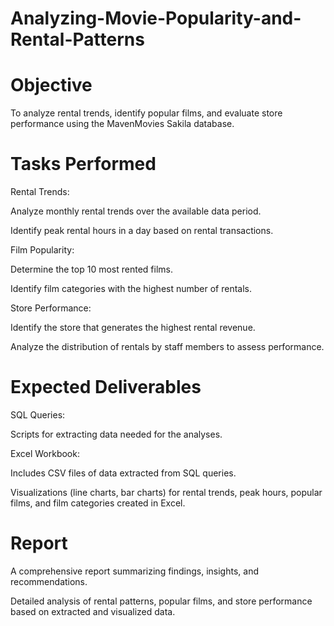 # Analyzing-Movie-Popularity-and-Rental-Patterns 
# Objective

To analyze rental trends, identify popular films, and evaluate store performance using the MavenMovies Sakila database.

# Tasks Performed
Rental Trends:

Analyze monthly rental trends over the available data period.

Identify peak rental hours in a day based on rental transactions.

Film Popularity:

Determine the top 10 most rented films.

Identify film categories with the highest number of rentals.

Store Performance:

Identify the store that generates the highest rental revenue.

Analyze the distribution of rentals by staff members to assess performance.

# Expected Deliverables

SQL Queries:

Scripts for extracting data needed for the analyses.

Excel Workbook:

Includes CSV files of data extracted from SQL queries.

Visualizations (line charts, bar charts) for rental trends, peak hours, popular films, and film categories created in Excel.

# Report

A comprehensive report summarizing findings, insights, and recommendations.

Detailed analysis of rental patterns, popular films, and store performance based on extracted and visualized data.
